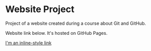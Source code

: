 # Website Project

Project of a website created during a course about Git and GitHub.

Website link below. It's hosted on GitHub Pages.

[I'm an inline-style link](https://maiconwa.github.io/Website-Project/)
